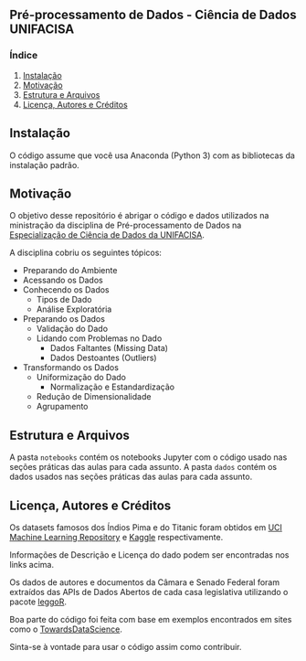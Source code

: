 ## Pré-processamento de Dados - Ciência de Dados UNIFACISA

### Índice

1. [Instalação](#installation)
2. [Motivação](#motivation)
3. [Estrutura e Arquivos](#files)
4. [Licença, Autores e Créditos](#licensing)

## Instalação <a name="installation"></a>

O código assume que você usa Anaconda (Python 3) com as bibliotecas da instalação padrão.

## Motivação<a name="motivation"></a>

O objetivo desse repositório é abrigar o código e dados utilizados na ministração da disciplina de Pré-processamento de Dados na [Especialização de Ciência de Dados da UNIFACISA](https://www.unifacisa.edu.br/pos/curso/ciencia-de-dados).

A disciplina cobriu os seguintes tópicos:

- Preparando do Ambiente
- Acessando os Dados
- Conhecendo os Dados
   * Tipos de Dado
   * Análise Exploratória
- Preparando os Dados
   * Validação do Dado
   * Lidando com Problemas no Dado
      - Dados Faltantes (Missing Data)
      - Dados Destoantes (Outliers)
- Transformando os Dados
   * Uniformização do Dado
      - Normalização e Estandardização
   * Redução de Dimensionalidade
   * Agrupamento

## Estrutura e Arquivos <a name="files"></a>

A pasta `notebooks` contém os notebooks Jupyter com o código usado nas seções práticas das aulas para cada assunto.
A pasta `dados` contém os dados usados nas seções práticas das aulas para cada assunto.

## Licença, Autores e Créditos<a name="licensing"></a>

Os datasets famosos dos Índios Pima e do Titanic foram obtidos em [UCI Machine Learning Repository](https://archive.ics.uci.edu/ml/datasets/diabetes) e [Kaggle](https://www.kaggle.com/c/titanic) respectivamente.

Informações de Descrição e Licença do dado podem ser encontradas nos links acima.

Os dados de autores e documentos da Câmara e Senado Federal foram extraídos das APIs de Dados Abertos de cada casa legislativa utilizando o pacote [leggoR](https://github.com/parlametria/leggoR).

Boa parte do código foi feita com base em exemplos encontrados em sites como o [TowardsDataScience](https://towardsdatascience.com).

Sinta-se à vontade para usar o código assim como contribuir.
